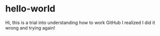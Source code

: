 # hello-world

Hi, this is a trial into understanding how to work GitHub
I realized I did it wrong and trying again!
